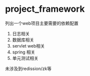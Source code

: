 # project_framework

列出一个web项目主要需要的依赖配置
1. 日志相关
2. 数据库相关
3. servlet web相关
4. spring 相关
5. 单元测试相关

未涉及到redission/zk等
